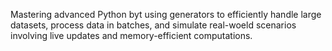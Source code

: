 Mastering advanced Python byt using generators to efficiently handle large datasets, process data in batches, and simulate real-woeld scenarios involving live updates and memory-efficient computations. 
